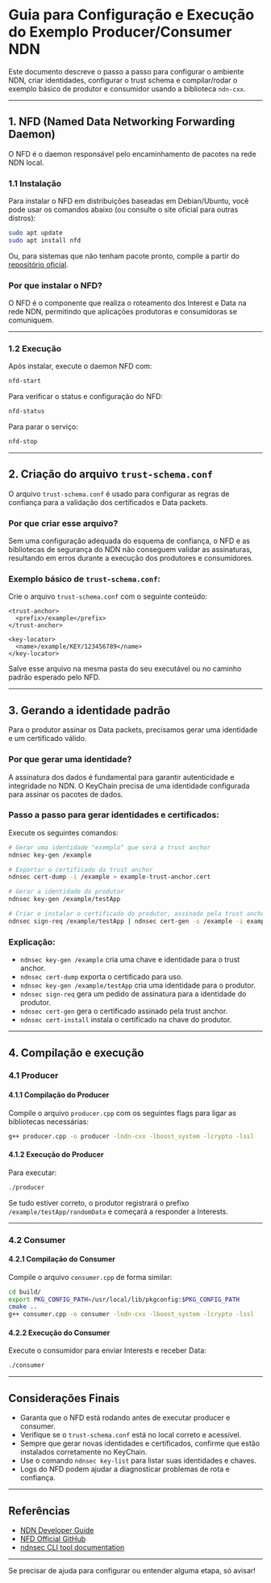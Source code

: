 # Guia para Configuração e Execução do Exemplo Producer/Consumer NDN

Este documento descreve o passo a passo para configurar o ambiente NDN, criar identidades, configurar o trust schema e compilar/rodar o exemplo básico de produtor e consumidor usando a biblioteca `ndn-cxx`.

---

## 1. NFD (Named Data Networking Forwarding Daemon)

O NFD é o daemon responsável pelo encaminhamento de pacotes na rede NDN local.

### 1.1 Instalação

Para instalar o NFD em distribuições baseadas em Debian/Ubuntu, você pode usar os comandos abaixo (ou consulte o site oficial para outras distros):

```bash
sudo apt update
sudo apt install nfd
```

Ou, para sistemas que não tenham pacote pronto, compile a partir do [repositório oficial](https://github.com/named-data/NFD).

### Por que instalar o NFD?

O NFD é o componente que realiza o roteamento dos Interest e Data na rede NDN, permitindo que aplicações produtoras e consumidoras se comuniquem.

---

### 1.2 Execução

Após instalar, execute o daemon NFD com:

```bash
nfd-start
```

Para verificar o status e configuração do NFD:

```bash
nfd-status
```

Para parar o serviço:

```bash
nfd-stop
```

---

## 2. Criação do arquivo `trust-schema.conf`

O arquivo `trust-schema.conf` é usado para configurar as regras de confiança para a validação dos certificados e Data packets.

### Por que criar esse arquivo?

Sem uma configuração adequada do esquema de confiança, o NFD e as bibliotecas de segurança do NDN não conseguem validar as assinaturas, resultando em erros durante a execução dos produtores e consumidores.

### Exemplo básico de `trust-schema.conf`:

Crie o arquivo `trust-schema.conf` com o seguinte conteúdo:

```
<trust-anchor>
  <prefix>/example</prefix>
</trust-anchor>

<key-locator>
  <name>/example/KEY/123456789</name>
</key-locator>
```

Salve esse arquivo na mesma pasta do seu executável ou no caminho padrão esperado pelo NFD.

---

## 3. Gerando a identidade padrão

Para o produtor assinar os Data packets, precisamos gerar uma identidade e um certificado válido.

### Por que gerar uma identidade?

A assinatura dos dados é fundamental para garantir autenticidade e integridade no NDN. O KeyChain precisa de uma identidade configurada para assinar os pacotes de dados.

### Passo a passo para gerar identidades e certificados:

Execute os seguintes comandos:

```bash
# Gerar uma identidade "exemplo" que será a trust anchor
ndnsec key-gen /example

# Exportar o certificado da trust anchor
ndnsec cert-dump -i /example > example-trust-anchor.cert

# Gerar a identidade do produtor
ndnsec key-gen /example/testApp

# Criar e instalar o certificado do produtor, assinado pela trust anchor
ndnsec sign-req /example/testApp | ndnsec cert-gen -s /example -i example | ndnsec cert-install -
```

### Explicação:

- `ndnsec key-gen /example` cria uma chave e identidade para o trust anchor.
- `ndnsec cert-dump` exporta o certificado para uso.
- `ndnsec key-gen /example/testApp` cria uma identidade para o produtor.
- `ndnsec sign-req` gera um pedido de assinatura para a identidade do produtor.
- `ndnsec cert-gen` gera o certificado assinado pela trust anchor.
- `ndnsec cert-install` instala o certificado na chave do produtor.

---

## 4. Compilação e execução

### 4.1 Producer

#### 4.1.1 Compilação do Producer

Compile o arquivo `producer.cpp` com os seguintes flags para ligar as bibliotecas necessárias:

```bash
g++ producer.cpp -o producer -lndn-cxx -lboost_system -lcrypto -lssl
```

#### 4.1.2 Execução do Producer

Para executar:

```bash
./producer
```

Se tudo estiver correto, o produtor registrará o prefixo `/example/testApp/randomData` e começará a responder a Interests.

---

### 4.2 Consumer

#### 4.2.1 Compilação do Consumer

Compile o arquivo `consumer.cpp` de forma similar:

```bash
cd build/
export PKG_CONFIG_PATH=/usr/local/lib/pkgconfig:$PKG_CONFIG_PATH
cmake ..
g++ consumer.cpp -o consumer -lndn-cxx -lboost_system -lcrypto -lssl
```

#### 4.2.2 Execução do Consumer

Execute o consumidor para enviar Interests e receber Data:

```bash
./consumer
```

---

## Considerações Finais

- Garanta que o NFD está rodando antes de executar producer e consumer.
- Verifique se o `trust-schema.conf` está no local correto e acessível.
- Sempre que gerar novas identidades e certificados, confirme que estão instalados corretamente no KeyChain.
- Use o comando `ndnsec key-list` para listar suas identidades e chaves.
- Logs do NFD podem ajudar a diagnosticar problemas de rota e confiança.

---

## Referências

- [NDN Developer Guide](https://named-data.net/doc/NDN-cxx/current/)
- [NFD Official GitHub](https://github.com/named-data/NFD)
- [ndnsec CLI tool documentation](https://named-data.net/doc/ndnsec/current/)

---

Se precisar de ajuda para configurar ou entender alguma etapa, só avisar!
